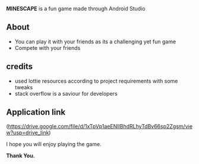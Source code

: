 **MINESCAPE** is a fun game made through Android Studio

## About 
* You can play it with your friends as its a challenging yet fun game
* Compete with your friends

## credits
* used lottie resources according to project requirements with some tweaks
* stack overflow is a saviour for developers

## Application link

(https://drive.google.com/file/d/1xTpVp1aeENIlBhdRLhyTdBv66sp2Zgsm/view?usp=drive_link)

I hope you will enjoy playing the game.

**Thank You.**
